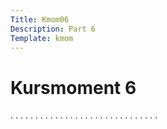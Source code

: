 ```yaml
---
Title: Kmom06
Description: Part 6
Template: kmom
---
```


Kursmoment 6
==================

.
.
.
.
.
.
.
.
.
.
.
.
.
.
.
.
.
.
.
.
.
.
.
.
.
.
.
.
.
.
